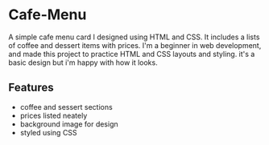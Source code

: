 # Cafe-Menu
A simple cafe menu card I designed using HTML and CSS. It includes a lists of coffee and dessert items with prices.
I'm a beginner in web development, and made this project to practice HTML and CSS layouts and styling. it's a basic design but i'm happy with how it looks.
## Features
- coffee and sessert sections
- prices listed neately
- background image for design
- styled using CSS
 
